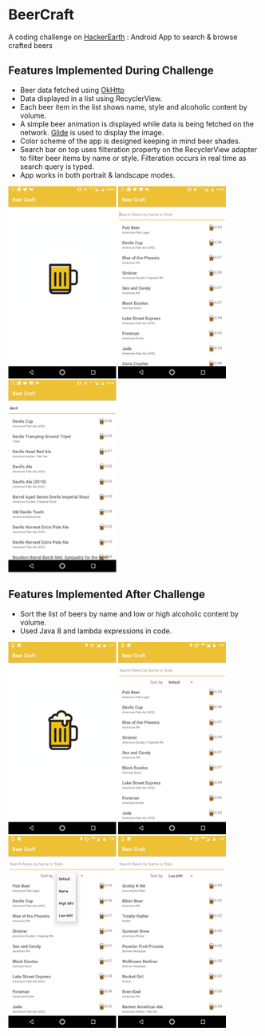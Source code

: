 # BeerCraft

A coding challenge on [HackerEarth](https://www.hackerearth.com/challenges/) : Android App to search & browse crafted beers </br>

## Features Implemented During Challenge
* Beer data fetched using [OkHttp](https://github.com/square/okhttp)
* Data displayed in a list using RecyclerView.
* Each beer item in the list shows name, style and alcoholic content by volume.
* A simple beer animation is displayed while data is being fetched on the network. [Glide](https://github.com/bumptech/glide) is used to display the image.
* Color scheme of the app is designed keeping in mind beer shades.
* Search bar on top uses filteration property on the RecyclerView adapter to filter beer items by name or style. Filteration occurs in real time as search query is typed.
* App works in both portrait & landscape modes.

<img src="https://github.com/Shrreya/BeerCraft/blob/master/screenshots/1.png" width="216" height="384" /> <img src="https://github.com/Shrreya/BeerCraft/blob/master/screenshots/2.png" width="216" height="384" /> <img src="https://github.com/Shrreya/BeerCraft/blob/master/screenshots/3.png" width="216" height="384" />

## Features Implemented After Challenge
* Sort the list of beers by name and low or high alcoholic content by volume.
* Used Java 8 and lambda expressions in code.

<img src="https://github.com/Shrreya/BeerCraft/blob/master/screenshots/4.png" width="216" height="384" /> <img src="https://github.com/Shrreya/BeerCraft/blob/master/screenshots/5.png" width="216" height="384" /> </br>
<img src="https://github.com/Shrreya/BeerCraft/blob/master/screenshots/6.png" width="216" height="384" /> <img src="https://github.com/Shrreya/BeerCraft/blob/master/screenshots/7.png" width="216" height="384" />
